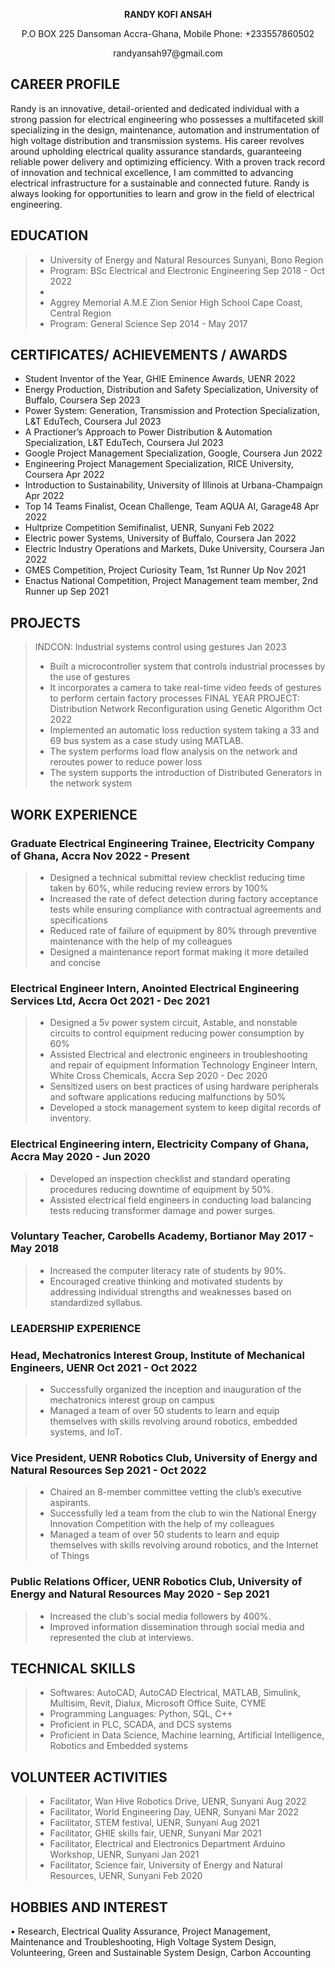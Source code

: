 <p align="center"><strong>RANDY KOFI ANSAH </strong></p>

<p align="center">P.O BOX 225 Dansoman Accra-Ghana, Mobile Phone: +233557860502</p>                             
<p align="center"><font-size="+2">randyansah97@gmail.com</font></p>


## CAREER PROFILE

Randy is an innovative, detail-oriented and dedicated individual with a strong passion for electrical engineering who
possesses a multifaceted skill specializing in the design, maintenance, automation and instrumentation of high voltage
distribution and transmission systems. His career revolves around upholding electrical quality assurance standards,
guaranteeing reliable power delivery and optimizing efficiency. With a proven track record of innovation and technical
excellence, I am committed to advancing electrical infrastructure for a sustainable and connected future. Randy is always
looking for opportunities to learn and grow in the field of electrical engineering.

## EDUCATION

> - University of Energy and Natural Resources Sunyani, Bono Region
> - Program: BSc Electrical and Electronic Engineering Sep 2018 - Oct 2022
> - 
> - Aggrey Memorial A.M.E Zion Senior High School Cape Coast, Central Region
> - Program: General Science Sep 2014 - May 2017




## CERTIFICATES/ ACHIEVEMENTS / AWARDS

* Student Inventor of the Year, GHIE Eminence Awards, UENR 2022
* Energy Production, Distribution and Safety Specialization, University of Buffalo, Coursera Sep 2023
* Power System: Generation, Transmission and Protection Specialization, L&T EduTech, Coursera Jul 2023
* A Practioner’s Approach to Power Distribution & Automation Specialization, L&T EduTech, Coursera Jul 2023
* Google Project Management Specialization, Google, Coursera Jun 2022
* Engineering Project Management Specialization, RICE University, Coursera Apr 2022
* Introduction to Sustainability, University of Illinois at Urbana-Champaign Apr 2022
* Top 14 Teams Finalist, Ocean Challenge, Team AQUA AI, Garage48 Apr 2022
* Hultprize Competition Semifinalist, UENR, Sunyani Feb 2022
* Electric power Systems, University of Buffalo, Coursera Jan 2022
* Electric Industry Operations and Markets, Duke University, Coursera Jan 2022
* GMES Competition, Project Curiosity Team, 1st Runner Up Nov 2021
* Enactus National Competition, Project Management team member, 2nd Runner up Sep 2021


## PROJECTS

> INDCON: Industrial systems control using gestures Jan 2023
> - Built a microcontroller system that controls industrial processes by the use of gestures
> - It incorporates a camera to take real-time video feeds of gestures to perform certain factory processes
> FINAL YEAR PROJECT: Distribution Network Reconfiguration using Genetic Algorithm Oct 2022
> - Implemented an automatic loss reduction system taking a 33 and 69 bus system as a case study using MATLAB.
> - The system performs load flow analysis on the network and reroutes power to reduce power loss
> - The system supports the introduction of Distributed Generators in the network system


## WORK EXPERIENCE
### Graduate Electrical Engineering Trainee, Electricity Company of Ghana, Accra Nov 2022 - Present
> - Designed a technical submittal review checklist reducing time taken by 60%, while reducing review errors by 100%
> - Increased the rate of defect detection during factory acceptance tests while ensuring compliance with contractual
agreements and specifications
> - Reduced rate of failure of equipment by 80% through preventive maintenance with the help of my colleagues
> - Designed a maintenance report format making it more detailed and concise
### Electrical Engineer Intern, Anointed Electrical Engineering Services Ltd, Accra Oct 2021 - Dec 2021
> - Designed a 5v power system circuit, Astable, and nonstable circuits to control equipment reducing power consumption
by 60%
> - Assisted Electrical and electronic engineers in troubleshooting and repair of equipment
Information Technology Engineer Intern, White Cross Chemicals, Accra Sep 2020 - Dec 2020
> - Sensitized users on best practices of using hardware peripherals and software applications reducing malfunctions by
50%
> - Developed a stock management system to keep digital records of inventory.
### Electrical Engineering intern, Electricity Company of Ghana, Accra May 2020 - Jun 2020
> - Developed an inspection checklist and standard operating procedures reducing downtime of equipment by 50%.
> - Assisted electrical field engineers in conducting load balancing tests reducing transformer damage and power surges.
### Voluntary Teacher, Carobells Academy, Bortianor May 2017 - May 2018
> - Increased the computer literacy rate of students by 90%.
> - Encouraged creative thinking and motivated students by addressing individual strengths and weaknesses based on
standardized syllabus.


### LEADERSHIP EXPERIENCE

### Head, Mechatronics Interest Group, Institute of Mechanical Engineers, UENR Oct 2021 - Oct 2022
> - Successfully organized the inception and inauguration of the mechatronics interest group on campus
> - Managed a team of over 50 students to learn and equip themselves with skills revolving around robotics, embedded
systems, and IoT.

### Vice President, UENR Robotics Club, University of Energy and Natural Resources Sep 2021 - Oct 2022
> -  Chaired an 8-member committee vetting the club’s executive aspirants.
> - Successfully led a team from the club to win the National Energy Innovation Competition with the help of my
colleagues
> -  Managed a team of over 50 students to learn and equip themselves with skills revolving around robotics, and the
Internet of Things

### Public Relations Officer, UENR Robotics Club, University of Energy and Natural Resources May 2020 - Sep 2021
> - Increased the club's social media followers by 400%.
> - Improved information dissemination through social media and represented the club at interviews.


## TECHNICAL SKILLS
> - Softwares: AutoCAD, AutoCAD Electrical, MATLAB, Simulink, Multisim, Revit, Dialux, Microsoft Office Suite,
CYME
> - Programming Languages: Python, SQL, C++
> - Proficient in PLC, SCADA, and DCS systems
> - Proficient in Data Science, Machine learning, Artificial Intelligence, Robotics and Embedded systems

## VOLUNTEER ACTIVITIES
> -  Facilitator, Wan Hive Robotics Drive, UENR, Sunyani Aug 2022
> - Facilitator, World Engineering Day, UENR, Sunyani Mar 2022
> - Facilitator, STEM festival, UENR, Sunyani Aug 2021
> - Facilitator, GHIE skills fair, UENR, Sunyani Mar 2021
> - Facilitator, Electrical and Electronics Department Arduino Workshop, UENR, Sunyani Jan 2021
> - Facilitator, Science fair, University of Energy and Natural Resources, UENR, Sunyani Feb 2020

## HOBBIES AND INTEREST
• Research, Electrical Quality Assurance, Project Management, Maintenance and Troubleshooting, High Voltage
System Design, Volunteering, Green and Sustainable System Design, Carbon Accounting




